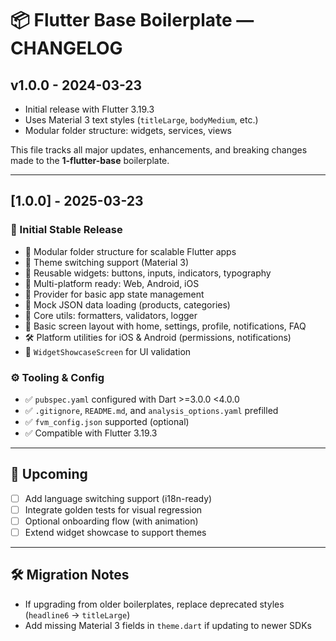 # 📦 Flutter Base Boilerplate — CHANGELOG

## v1.0.0 - 2024-03-23

- Initial release with Flutter 3.19.3
- Uses Material 3 text styles (`titleLarge`, `bodyMedium`, etc.)
- Modular folder structure: widgets, services, views

This file tracks all major updates, enhancements, and breaking changes made to the **1-flutter-base** boilerplate.

---

## [1.0.0] - 2025-03-23

### 🚀 Initial Stable Release
- 🎯 Modular folder structure for scalable Flutter apps
- 🎨 Theme switching support (Material 3)
- 🧱 Reusable widgets: buttons, inputs, indicators, typography
- 📱 Multi-platform ready: Web, Android, iOS
- 🧩 Provider for basic app state management
- 🧪 Mock JSON data loading (products, categories)
- 🧰 Core utils: formatters, validators, logger
- 💬 Basic screen layout with home, settings, profile, notifications, FAQ
- 🛠 Platform utilities for iOS & Android (permissions, notifications)
- 🧪 `WidgetShowcaseScreen` for UI validation

### ⚙️ Tooling & Config
- ✅ `pubspec.yaml` configured with Dart >=3.0.0 <4.0.0
- ✅ `.gitignore`, `README.md`, and `analysis_options.yaml` prefilled
- ✅ `fvm_config.json` supported (optional)
- ✅ Compatible with Flutter 3.19.3

---

## 🔮 Upcoming
- [ ] Add language switching support (i18n-ready)
- [ ] Integrate golden tests for visual regression
- [ ] Optional onboarding flow (with animation)
- [ ] Extend widget showcase to support themes

---

## 🛠 Migration Notes
- If upgrading from older boilerplates, replace deprecated styles (`headline6` → `titleLarge`)
- Add missing Material 3 fields in `theme.dart` if updating to newer SDKs
